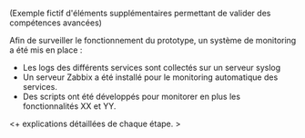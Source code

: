 (Exemple fictif d'éléments supplémentaires permettant de valider des compétences avancées)



Afin de surveiller le fonctionnement du prototype, un système de monitoring a été mis en place : 

* Les logs des différents services sont collectés sur un serveur syslog
* Un serveur Zabbix a été installé pour le monitoring automatique des services.  
* Des scripts ont été développés pour monitorer en plus les fonctionnalités XX et YY.  

<+ explications détaillées de chaque étape.  >